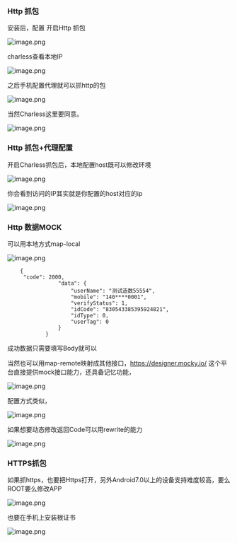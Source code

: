 
### Http 抓包

安装后，配置 开启Http 抓包

![image.png](https://p3-juejin.byteimg.com/tos-cn-i-k3u1fbpfcp/19a285f52f4247be9b1233dfb7a48dd9~tplv-k3u1fbpfcp-watermark.image?)

charless查看本地IP

![image.png](https://p3-juejin.byteimg.com/tos-cn-i-k3u1fbpfcp/c5765b9a47d1483882ee6da20daa856c~tplv-k3u1fbpfcp-watermark.image?)


之后手机配置代理就可以抓http的包

![image.png](https://p1-juejin.byteimg.com/tos-cn-i-k3u1fbpfcp/34ce6e65ae3a44918a6a1f909c719c2b~tplv-k3u1fbpfcp-watermark.image?)

当然Charless这里要同意。

![image.png](https://p1-juejin.byteimg.com/tos-cn-i-k3u1fbpfcp/d6701d14eea14464aaf03cb40319c5b0~tplv-k3u1fbpfcp-watermark.image?)

### Http 抓包+代理配置

开启Charless抓包后，本地配置host既可以修改环境


![image.png](https://p6-juejin.byteimg.com/tos-cn-i-k3u1fbpfcp/1af40721f2414c61ab4fee561a5bae61~tplv-k3u1fbpfcp-watermark.image?)

你会看到访问的IP其实就是你配置的host对应的ip


![image.png](https://p9-juejin.byteimg.com/tos-cn-i-k3u1fbpfcp/197c88833a90405ab4cf2e3ef7727c3c~tplv-k3u1fbpfcp-watermark.image?)

### Http 数据MOCK

可以用本地方式map-local


![image.png](https://p1-juejin.byteimg.com/tos-cn-i-k3u1fbpfcp/39dae8b7ae97453782facc2f77ace3a0~tplv-k3u1fbpfcp-watermark.image?)

        {
		 "code": 2000,
					"data": {
						"userName": "测试造数55554",
						"mobile": "140****0001",
						"verifyStatus": 1,
						"idCode": "830543385395924821",
						"idType": 0,
						"userTag": 0
					}
				}


成功数据只需要填写Body就可以

当然也可以用map-remote映射成其他接口，https://designer.mocky.io/ 这个平台直接提供mock接口能力，还具备记忆功能，

![image.png](https://p6-juejin.byteimg.com/tos-cn-i-k3u1fbpfcp/e4015d2281ea4dd297f968c7766c8618~tplv-k3u1fbpfcp-watermark.image?)

配置方式类似，


![image.png](https://p1-juejin.byteimg.com/tos-cn-i-k3u1fbpfcp/94148bd4935c48f59bd4b92fae831d1f~tplv-k3u1fbpfcp-watermark.image?)


如果想要动态修改返回Code可以用rewrite的能力


![image.png](https://p9-juejin.byteimg.com/tos-cn-i-k3u1fbpfcp/3a9d841a99754a23a71cd3b02ccdfca5~tplv-k3u1fbpfcp-watermark.image?)

### HTTPS抓包

如果抓https，也要把Https打开，另外Android7.0以上的设备支持难度较高，要么ROOT要么修改APP

![image.png](https://p1-juejin.byteimg.com/tos-cn-i-k3u1fbpfcp/b026a864f42746879c8c450f15d0054c~tplv-k3u1fbpfcp-watermark.image?)

也要在手机上安装根证书

![image.png](https://p1-juejin.byteimg.com/tos-cn-i-k3u1fbpfcp/85c4daf4f15141a594a58b71c24554f1~tplv-k3u1fbpfcp-watermark.image?)

​​
